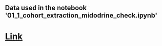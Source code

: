 ## Data used in the notebook '01_1_cohort_extraction_midodrine_check.ipynb'
# **[Link](https://drive.google.com/file/d/1pKFcOb0L5ABFT3GQHGxVVpFtajXxbqJU/view?usp=sharing)**
